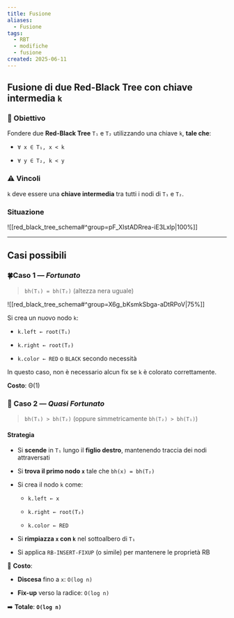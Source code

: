```yaml
---
title: Fusione
aliases:
  - Fusione
tags:
  - RBT
  - modifiche
  - fusione
created: 2025-06-11
---
```

## Fusione di due Red-Black Tree con chiave intermedia `k`

### 🧠 Obiettivo

Fondere due **Red-Black Tree** `T₁` e `T₂` utilizzando una chiave `k`, **tale che**:

- `∀ x ∈ T₁, x < k`
    
- `∀ y ∈ T₂, k < y`

### ⚠️ Vincoli

`k` deve essere una **chiave intermedia** tra tutti i nodi di `T₁` e `T₂`.

### Situazione
![[red_black_tree_schema#^group=pF_XIstADRrea-iE3Lxlp|100%]]

---
## Casi possibili

### 🍀Caso 1 — _Fortunato_

> `bh(T₁) = bh(T₂)` (altezza nera uguale)

![[red_black_tree_schema#^group=X6g_bKsmkSbga-aDtRPoV|75%]]

Si crea un nuovo nodo `k`:

- `k.left ← root(T₁)`
    
- `k.right ← root(T₂)`
    
- `k.color ← RED` o `BLACK` secondo necessità
    

In questo caso, non è necessario alcun fix se `k` è colorato correttamente.

**Costo**: Θ(1)


### 🔁 Caso 2 — _Quasi Fortunato_

> `bh(T₁) > bh(T₂)` (oppure simmetricamente `bh(T₂) > bh(T₁)`)

#### Strategia

- Si **scende** in `T₁` lungo il **figlio destro**, mantenendo traccia dei nodi attraversati
    
- Si **trova il primo nodo `x`** tale che `bh(x) = bh(T₂)`
    
- Si crea il nodo `k` come:
    
    - `k.left ← x`
        
    - `k.right ← root(T₂)`
        
    - `k.color ← RED`
        
- Si **rimpiazza `x` con `k`** nel sottoalbero di `T₁`
    
- Si applica `RB-INSERT-FIXUP` (o simile) per mantenere le proprietà RB
    

📌 **Costo**:

- **Discesa** fino a `x`: `O(log n)`
    
- **Fix-up** verso la radice: `O(log n)`
    

➡️ **Totale**: **`O(log n)`**

